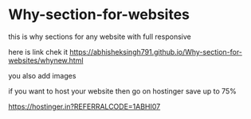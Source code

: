 # Why-section-for-websites
this is why sections for any website with full responsive 


here is link chek it 
https://abhisheksingh791.github.io/Why-section-for-websites/whynew.html

you also add images 

if you want to host your website then go on hostinger save up to 75%

https://hostinger.in?REFERRALCODE=1ABHI07
